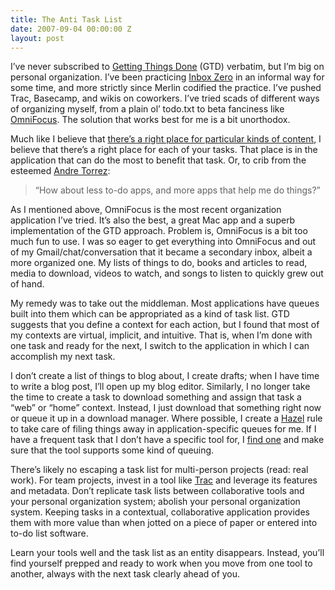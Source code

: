 ```yaml
---
title: The Anti Task List
date: 2007-09-04 00:00:00 Z
layout: post
---
```


I’ve never subscribed to [Getting Things Done](http://www.davidco.com/what_is_gtd.php) (GTD) verbatim, but I’m big on personal organization. I’ve been practicing [Inbox Zero](http://www.43folders.com/izero/) in an informal way for some time, and more strictly since Merlin codified the practice. I’ve pushed Trac, Basecamp, and wikis on coworkers. I’ve tried scads of different ways of organizing myself, from a plain ol’ todo.txt to beta fanciness like [OmniFocus](http://www.omnigroup.com/applications/omnifocus/). The solution that works best for me is a bit unorthodox.

Much like I believe that [there’s a right place for particular kinds of content](http://al3x.net/2007/07/17/why-this-is-here-and-thats-there.html), I believe that there’s a right place for each of your tasks. That place is in the application that can do the most to benefit that task. Or, to crib from the esteemed [Andre Torrez](http://www.torrez.org/):

> “How about less to-do apps, and more apps that help me do things?”

As I mentioned above, OmniFocus is the most recent organization application I’ve tried. It’s also the best, a great Mac app and a superb implementation of the GTD approach. Problem is, OmniFocus is a bit too much fun to use. I was so eager to get everything into OmniFocus and out of my Gmail/chat/conversation that it became a secondary inbox, albeit a more organized one. My lists of things to do, books and articles to read, media to download, videos to watch, and songs to listen to quickly grew out of hand.

My remedy was to take out the middleman. Most applications have queues built into them which can be appropriated as a kind of task list. GTD suggests that you define a context for each action, but I found that most of my contexts are virtual, implicit, and intuitive. That is, when I’m done with one task and ready for the next, I switch to the application in which I can accomplish my next task.

I don’t create a list of things to blog about, I create drafts; when I have time to write a blog post, I’ll open up my blog editor. Similarly, I no longer take the time to create a task to download something and assign that task a “web” or “home” context. Instead, I just download that something right now or queue it up in a download manager. Where possible, I create a [Hazel](http://www.noodlesoft.com/hazel.php) rule to take care of filing things away in application-specific queues for me. If I have a frequent task that I don’t have a specific tool for, I [find one](http://osx.iusethis.com/) and make sure that the tool supports some kind of queuing.

There’s likely no escaping a task list for multi-person projects (read: real work). For team projects, invest in a tool like [Trac](http://trac.edgewall.org/) and leverage its features and metadata. Don’t replicate task lists between collaborative tools and your personal organization system; abolish your personal organization system. Keeping tasks in a contextual, collaborative application provides them with more value than when jotted on a piece of paper or entered into to-do list software.

Learn your tools well and the task list as an entity disappears. Instead, you’ll find yourself prepped and ready to work when you move from one tool to another, always with the next task clearly ahead of you.
